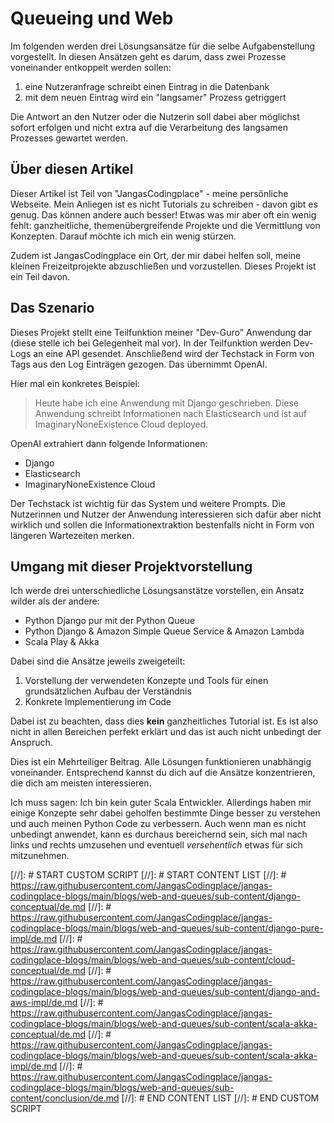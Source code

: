 # Queueing und Web
Im folgenden werden drei Lösungsansätze für die selbe Aufgabenstellung vorgestellt. In diesen Ansätzen geht es darum, dass zwei Prozesse voneinander entkoppelt werden sollen:

1. eine Nutzeranfrage schreibt einen Eintrag in die Datenbank
2. mit dem neuen Eintrag wird ein "langsamer" Prozess getriggert

Die Antwort an den Nutzer oder die Nutzerin soll dabei aber möglichst sofort erfolgen und nicht extra auf die Verarbeitung des langsamen Prozesses gewartet werden.

## Über diesen Artikel
Dieser Artikel ist Teil von "JangasCodingplace" - meine persönliche Webseite. Mein Anliegen ist es nicht Tutorials zu schreiben - davon gibt es genug. Das können andere auch besser! Etwas was mir aber oft ein wenig fehlt: ganzheitliche, themenübergreifende Projekte und die Vermittlung von Konzepten. Darauf möchte ich mich ein wenig stürzen.

Zudem ist JangasCodingplace ein Ort, der mir dabei helfen soll, meine kleinen Freizeitprojekte abzuschließen und vorzustellen. Dieses Projekt ist ein Teil davon.

## Das Szenario
Dieses Projekt stellt eine Teilfunktion meiner "Dev-Guro" Anwendung dar (diese stelle ich bei Gelegenheit mal vor). In der Teilfunktion werden Dev-Logs an eine API gesendet. Anschließend wird der Techstack in Form von Tags aus den Log Einträgen gezogen. Das übernimmt OpenAI.

Hier mal ein konkretes Beispiel:
> Heute habe ich eine Anwendung mit Django geschrieben. Diese Anwendung schreibt Informationen nach Elasticsearch und ist auf ImaginaryNoneExistence Cloud deployed.

OpenAI extrahiert dann folgende Informationen:
- Django
- Elasticsearch
- ImaginaryNoneExistence Cloud

Der Techstack ist wichtig für das System und weitere Prompts. Die Nutzerinnen und Nutzer der Anwendung interessieren sich dafür aber nicht wirklich und sollen die Informationextraktion bestenfalls nicht in Form von längeren Wartezeiten merken.

## Umgang mit dieser Projektvorstellung
Ich werde drei unterschiedliche Lösungsanstätze vorstellen, ein Ansatz wilder als der andere:
- Python Django pur mit der Python Queue
- Python Django & Amazon Simple Queue Service & Amazon Lambda
- Scala Play & Akka

Dabei sind die Ansätze jeweils zweigeteilt:
1. Vorstellung der verwendeten Konzepte und Tools für einen grundsätzlichen Aufbau der Verständnis
2. Konkrete Implementierung im Code

Dabei ist zu beachten, dass dies **kein** ganzheitliches Tutorial ist. Es ist also nicht in allen Bereichen perfekt erklärt und das ist auch nicht unbedingt der Anspruch.

Dies ist ein Mehrteiliger Beitrag. Alle Lösungen funktionieren unabhängig voneinander. Entsprechend kannst du dich auf die Ansätze konzentrieren, die dich am meisten interessieren.

Ich muss sagen: Ich bin kein guter Scala Entwickler. Allerdings haben mir einige Konzepte sehr dabei geholfen bestimmte Dinge besser zu verstehen und auch meinen Python Code zu verbessern. Auch wenn man es nicht unbedingt anwendet, kann es durchaus bereichernd sein, sich mal nach links und rechts umzusehen und eventuell *versehentlich* etwas für sich mitzunehmen.


[//]: # START CUSTOM SCRIPT
[//]: # START CONTENT LIST
[//]: # https://raw.githubusercontent.com/JangasCodingplace/jangas-codingplace-blogs/main/blogs/web-and-queues/sub-content/django-conceptual/de.md
[//]: # https://raw.githubusercontent.com/JangasCodingplace/jangas-codingplace-blogs/main/blogs/web-and-queues/sub-content/django-pure-impl/de.md
[//]: # https://raw.githubusercontent.com/JangasCodingplace/jangas-codingplace-blogs/main/blogs/web-and-queues/sub-content/cloud-conceptual/de.md
[//]: # https://raw.githubusercontent.com/JangasCodingplace/jangas-codingplace-blogs/main/blogs/web-and-queues/sub-content/django-and-aws-impl/de.md
[//]: # https://raw.githubusercontent.com/JangasCodingplace/jangas-codingplace-blogs/main/blogs/web-and-queues/sub-content/scala-akka-conceptual/de.md
[//]: # https://raw.githubusercontent.com/JangasCodingplace/jangas-codingplace-blogs/main/blogs/web-and-queues/sub-content/scala-akka-impl/de.md
[//]: # https://raw.githubusercontent.com/JangasCodingplace/jangas-codingplace-blogs/main/blogs/web-and-queues/sub-content/conclusion/de.md
[//]: # END CONTENT LIST
[//]: # END CUSTOM SCRIPT

